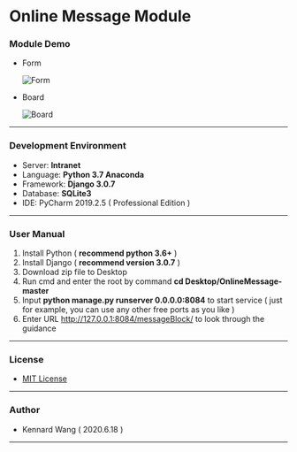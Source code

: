 # Online Message Module
### Module Demo
+ Form

  ![Form](https://kennardwang.github.io/ImageSource/Project/OnlineMessageForm.png)
+ Board

  ![Board](https://kennardwang.github.io/ImageSource/Project/OnlineMessageBoard.png)

------
### Development Environment
+ Server: **Intranet**
+ Language: **Python 3.7 Anaconda**
+ Framework: **Django 3.0.7**
+ Database: **SQLite3**
+ IDE: PyCharm 2019.2.5 ( Professional Edition )
------
### User Manual
1. Install Python ( **recommend python 3.6+** )
2. Install Django ( **recommend version 3.0.7** )
3. Download zip file to Desktop
4. Run cmd and enter the root by command **cd Desktop/OnlineMessage-master**
5. Input **python manage.py runserver 0.0.0.0:8084** to start service ( just for example, you can use any other free ports as you like )
6. Enter URL http://127.0.0.1:8084/messageBlock/ to look through the guidance
------
### License
+ [MIT License](https://github.com/KennardWang/OnlineMessage/blob/master/LICENSE)
------
### Author
+ Kennard Wang ( 2020.6.18 )
------
